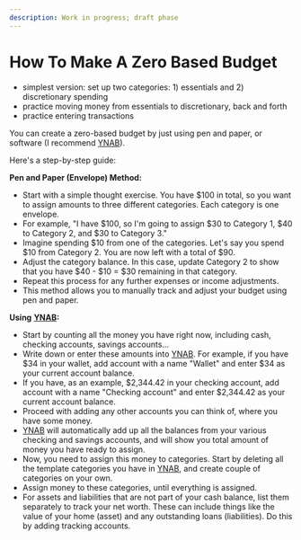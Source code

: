 ```yaml
---
description: Work in progress; draft phase
---
```


# How To Make A Zero Based Budget

* simplest version: set up two categories: 1) essentials and 2) discretionary spending
* practice moving money from essentials to discretionary, back and forth
* practice entering transactions

You can create a zero-based budget by just using pen and paper, or software (I recommend [YNAB](https://ynab.com/referral/?ref=uG2RTVYBHGoOcJ8K)).&#x20;

Here's a step-by-step guide:

**Pen and Paper (Envelope) Method:**

* Start with a simple thought exercise. You have $100 in total, so you want to assign amounts to three different categories. Each category is one envelope.
* For example, "I have $100, so I'm going to assign $30 to Category 1, $40 to Category 2, and $30 to Category 3."
* Imagine spending $10 from one of the categories. Let's say you spend $10 from Category 2. You are now left with a total of $90.
* Adjust the category balance. In this case, update Category 2 to show that you have $40 - $10 = $30 remaining in that category.
* Repeat this process for any further expenses or income adjustments.
* This method allows you to manually track and adjust your budget using pen and paper.

**Using** [**YNAB**](https://ynab.com/referral/?ref=uG2RTVYBHGoOcJ8K)**:**

* Start by counting all the money you have right now, including cash, checking accounts, savings accounts...
* Write down or enter these amounts into [YNAB](https://ynab.com/referral/?ref=uG2RTVYBHGoOcJ8K). For example, if you have $34 in your wallet, add account with a name "Wallet" and enter $34 as your current account balance.
* If you have, as an example, $2,344.42 in your checking account, add account with a name "Checking account" and enter $2,344.42 as your current account balance.
* Proceed with adding any other accounts you can think of, where you have some money.
* [YNAB](https://ynab.com/referral/?ref=uG2RTVYBHGoOcJ8K) will automatically add up all the balances from your various checking and savings accounts, and will show you total amount of money you have ready to assign.
* Now, you need to assign this money to categories. Start by deleting all the template categories you have in [YNAB](https://ynab.com/referral/?ref=uG2RTVYBHGoOcJ8K), and create couple of categories on your own.
* Assign money to these categories, until everything is assigned.
* For assets and liabilities that are not part of your cash balance, list them separately to track your net worth. These can include things like the value of your home (asset) and any outstanding loans (liabilities). Do this by adding tracking accounts.

